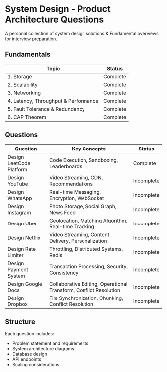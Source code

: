 # System Design - Product Architecture Questions

A personal collection of system design solutions & Fundamental overviews for interview preparation.


## Fundamentals

| Topic                              | Status      |
|------------------------------------|-------------|
| 1. Storage                         | Complete |
| 2. Scalability                     | Complete |
| 3. Networking                      | Complete |
| 4. Latency, Throughput & Performance | Complete |
| 5. Fault Tolerance & Redundancy    | Complete |
| 6. CAP Theorem                     | Complete |

## Questions

| Question | Key Concepts | Status |
|----------|--------------|--------|
| Design LeetCode Platform | Code Execution, Sandboxing, Leaderboards | Complete |
| Design YouTube | Video Streaming, CDN, Recommendations | Incomplete |
| Design WhatsApp | Real-time Messaging, Encryption, WebSocket | Incomplete |
| Design Instagram | Photo Storage, Social Graph, News Feed | Incomplete |
| Design Uber | Geolocation, Matching Algorithm, Real-time Tracking | Incomplete |
| Design Netflix | Video Streaming, Content Delivery, Personalization | Incomplete |
| Design Rate Limiter | Throttling, Distributed Systems, Redis | Incomplete |
| Design Payment System | Transaction Processing, Security, Consistency | Incomplete |
| Design Google Docs | Collaborative Editing, Operational Transform, Conflict Resolution | Incomplete |
| Design Dropbox | File Synchronization, Chunking, Conflict Resolution | Incomplete |

## Structure

Each question includes:
- Problem statement and requirements
- System architecture diagrams
- Database design
- API endpoints
- Scaling considerations
